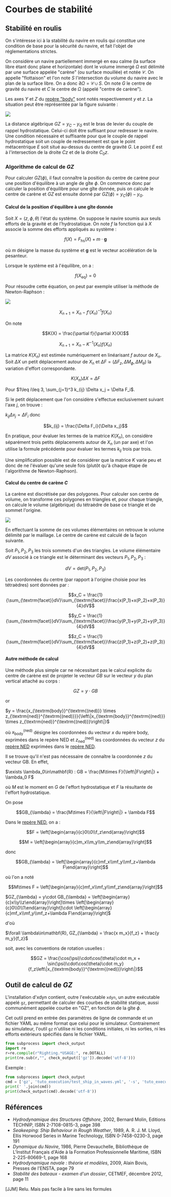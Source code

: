 # Courbes de stabilité

## Stabilité en roulis

On s'intéresse ici à la stabilité du navire en roulis qui constitue une condition
de base pour la sécurité du navire, et fait l'objet de réglementations strictes.

On considère un navire partiellement immergé en eau calme (la surface libre
étant donc plane et horizontale) dont le volume immergé $`\Omega`$ est délimité
par une surface appelée "carène" (ou surface mouillée) et notée $`\mathcal{C}`$.
On appelle "flottaison" et l'on note $`S`$
l'intersection du volume du navire avec le plan de la surface libre.
On a donc $`\partial\Omega = \mathcal{C}\cup S`$.
On note $`G`$ le centre de gravité du navire et $`C`$ le centre de $`\Omega`$ (appelé
"centre de carène").

Les axes $`Y`$ et $`Z`$ du [repère "body"](#reperes-et-conventions) sont notés
respectivement $`y`$ et $`z`$. La situation peut être représentée par la figure
suivante :

![](images/gz.svg)

La distance algébrique $`GZ=y_C-y_G`$ est le bras de levier du couple de rappel
hydrostatique. Celui-ci doit être suffisant pour redresser le navire. Une
condition nécessaire et suffisante pour que le couple de rappel
hydrostatique soit un couple de redressement est que le point métacentrique $`E`$
soit situé au-dessus du centre de gravité $`G`$. Le point $`E`$ est à
l'intersection de la droite $`Cz`$ et de la droite $`C_0 z`$.

### Algorithme de calcul de $`GZ`$

Pour calculer $`GZ(\phi)`$, il faut connaître la position du centre de carène
pour une position d'équilibre à un angle de gîte $`\phi`$. On commence donc
par calculer la position d'équilibre pour une gîte donnée, puis on calcule le
centre de carène et $`GZ`$ est ensuite donné par $`GZ(\phi)=y_C(\phi)-y_G`$.

#### Calcul de la position d'équilibre à une gîte donnée

Soit $`X=(z,\phi,\theta)`$ l'état du système. On suppose le navire soumis aux
seuls efforts de
la gravité et de l'hydrostatique. On note $`f`$ la fonction qui à $`X`$
associe la somme des efforts appliqués au système :


```math
f(X) = F_{\textrm{hs}}(X) + m\cdot \mathbf{g}
```

où $`m`$ désigne la masse du système et $`\mathbf{g}`$ est le vecteur
accélération de la pesanteur.

Lorsque le système est à l'équilibre, on a :

```math
f(X_{\textrm{eq}})=0
```

Pour résoudre cette équation, on peut par exemple utiliser la méthode de
Newton-Raphson :

![](images/newton_raphson.svg)

```math
X_{n+1} = X_n - f'(X_n)^{-1}f(X_n)
```

On note
```math
K(X) = \frac{\partial f}{\partial X}(X)
```

```math
X_{n+1} = X_n - K^{-1}(X_n)f(X_n)
```

La matrice $`K(X_n)`$ est estimée numériquement en linéarisant $`f`$ autour de
$`X_n`$. Soit $`\Delta X`$ un petit déplacement autour de $`X_n`$ et
$`\Delta F = (\Delta F_z, \Delta M_{\phi}, \Delta M_{\theta})`$ la
variation d'effort correspondante.

```math
K(X_n) \Delta X = \Delta F
```

Pour $`1\leq i\leq 3, \sum_{j=1}^3 k_{ij} \Delta x_j = \Delta F_i`$.

Si le petit déplacement que l'on considère s'effectue exclusivement suivant
l'axe $`j`$, on trouve :

$`k_{ij}\Delta x_j = \Delta F_i`$ donc


```math
k_{ij} = \frac{\Delta F_i}{\Delta x_j}
```

En pratique, pour évaluer les termes de la matrice $`K(X_n)`$, on considère
séparément trois petits déplacements autour de $`X_n`$ (un par axe) et l'on
utilise la formule précédente pour évaluer les termes $`k_{ij}`$ trois par trois.

Une simplification possible est de considérer que la matrice $`K`$ varie peu et
donc de ne l'évaluer qu'une seule fois (plutôt qu'à chaque étape de
l'algorithme de Newton-Raphson).

#### Calcul du centre de carène $`C`$

La carène est discrétisée par des polygones. Pour calculer son centre de volume,
on transforme ces polygones en triangles et, pour chaque triangle, on calcule
le volume (algébrique) du tétraèdre de base ce triangle et de sommet l'origine.

![](images/buoyancy.svg)

En effectuant la somme de ces volumes élémentaires on retrouve le volume
délimité par le maillage. Le centre de carène est calculé de la façon suivante.

Soit $`P_1,P_2,P_3`$ les trois sommets d'un des triangles. Le volume élémentaire
$`dV`$ associé à ce triangle est le déterminant des vecteurs $`P_1,P_2,P_3`$ :

```math
dV=\textrm{det}(P_1,P_2,P_3)
```

Les coordonnées du centre (par rapport à l'origine choisie pour les tétraèdres) sont données par :

```math
x_C = \frac{1}{\sum_{\textrm{facet}}dV}\sum_{\textrm{facet}}\frac{x(P_1)+x(P_2)+x(P_3)}{4}dV
```

```math
y_C = \frac{1}{\sum_{\textrm{facet}}dV}\sum_{\textrm{facet}}\frac{y(P_1)+y(P_2)+y(P_3)}{4}dV
```

```math
z_C = \frac{1}{\sum_{\textrm{facet}}dV}\sum_{\textrm{facet}}\frac{z(P_1)+z(P_2)+z(P_3)}{4}dV
```

#### Autre méthode de calcul

Une méthode plus simple car ne nécessitant pas le calcul explicite du centre de
carène est de projeter le vecteur $`GB`$ sur le vecteur $`y`$ du plan vertical
attaché au corps :

```math
GZ = y\cdot GB
```

or

$`y = \frac{x_{\textrm{body}}^{\textrm{(ned)}} \times
z_{\textrm{ned}}^{\textrm{(ned)}}}{\left\|x_{\textrm{body}}^{\textrm{(ned)}} \times
z_{\textrm{ned}}^{\textrm{(ned)}}\right\|}`$


où $`x_{\textrm{body}}^{\textrm{(ned)}}`$ désigne les coordonnées du vecteur $`x`$ du
repère body, exprimées dans le repère NED et $`z_{\textrm{ned}}^{\textrm{(ned)}}`$ les
coordonnées du vecteur $`z`$ du [repère NED](#rep%C3%A8re-de-r%C3%A9f%C3%A9rence-ned) exprimées dans le [repère NED](#rep%C3%A8re-de-r%C3%A9f%C3%A9rence-ned).

Il se trouve qu'il n'est pas nécessaire de connaître la coordonnée $`z`$ du
vecteur GB. En effet,

$`\exists \lambda_0\in\mathbf{R} : GB = \frac{M\times
F}{\left\|F\right\|} + \lambda_0 F`$

où $`M`$ est le moment en $`G`$ de l'effort hydrostatique et $`F`$ la résultante de
l'effort hydrostatique.

On pose

```math
GB_{\lambda} = \frac{M\times F}{\left\|F\right\|} + \lambda F
```

Dans le [repère NED](#rep%C3%A8re-de-r%C3%A9f%C3%A9rence-ned), on a :

```math
F = \left[\begin{array}{c}0\\0\\f_z\end{array}\right]
```

```math
M = \left[\begin{array}{c}m_x\\m_y\\m_z\end{array}\right]
```

donc

```math
GB_{\lambda} = \left[\begin{array}{c}mf_x\\mf_y\\mf_z+\lambda F\end{array}\right]
```

où l'on a noté


```math
M\times F = \left[\begin{array}{c}mf_x\\mf_y\\mf_z\end{array}\right]
```

$`GZ_{\lambda} = y\cdot GB_{\lambda} =
\left[\begin{array}{c}x\\y\\z\end{array}\right]\times
\left[\begin{array}{c}0\\0\\1\end{array}\right]\cdot
\left[\begin{array}{c}mf_x\\mf_y\\mf_z+\lambda F\end{array}\right]`$

d'où

$`\forall \lambda\in\mathbf{R}, GZ_{\lambda} = \frac{x m_x}{f_z} + \frac{y
m_y}{f_z}`$

soit, avec les conventions de rotation usuelles :

```math
GZ = \frac{\cos(\psi)\cdot\cos(\theta)\cdot m_x +
\sin(\psi)\cdot\cos(\theta)\cdot m_y}{f_z\left\|x_{\textrm{body}}^{\textrm{(ned)}}\right\|}
```

## Outil de calcul de $`GZ`$

L'installation d'xdyn contient, outre l'exécutable `xdyn`, un autre exécutable appelé `gz`, permettant de calculer
des courbes de stabilité statique, aussi communément appelée courbe en "GZ", en fonction de la gîte $`\phi`$.

Cet outil prend en entrée des paramètres de ligne de commande et un fichier
YAML au même format que celui pour le simulateur. Contrairement au
simulateur, l'outil `gz` n'utilise ni les conditions initiales, ni les sorties,
ni les efforts extérieurs spécifiés dans le fichier YAML.

```python echo=False, results='verbatim', name='gz-command-line-arguments'
from subprocess import check_output
import re
r=re.compile(r"Righting.*USAGE:", re.DOTALL)
print(re.sub(r,"", check_output(['gz']).decode('utf-8')))
```

Exemple :

```python echo=False, results='verbatim', name='gz-example'
from subprocess import check_output
cmd = ['gz', 'tuto_execution/test_ship_in_waves.yml', '-s', 'tuto_execution/test_ship.stl', '--dphi',  '10', '--phi_max', '40']
print(' '.join(cmd))
print(check_output(cmd).decode('utf-8'))
```

## Références
- *Hydrodynamique des Structures Offshore*, 2002, Bernard Molin, Editions TECHNIP, ISBN 2-7108-0815-3, page 398
- *Seakeeping: Ship Behaviour in Rough Weather*, 1989, A. R. J. M. Lloyd, Ellis Horwood Series in Marine Technology, ISBN 0-7458-0230-3, page 191
- *Dynamique du Navire*, 1986, Pierre Devauchelle, Bibliothèque de L'Institut Français d'Aide à la Formation Professionnelle Maritime, ISBN 2-225-80669-1, page 168
- *Hydrodynamique navale : théorie et modèles*, 2009, Alain Bovis, Presses de l'ENSTA, page 79
- *Stabilité des bateaux - examen d'un dossier*, CETMEF, décembre 2012, page 11

<comment>[JJM] Relu. Mais pas facile à lire sans les formules</comment>
